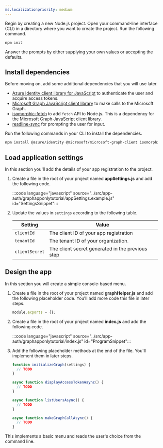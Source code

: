 ```yaml
---
ms.localizationpriority: medium
---
```


<!-- markdownlint-disable MD041 -->

Begin by creating a new Node.js project. Open your command-line interface (CLI) in a directory where you want to create the project. Run the following command.

```bash
npm init
```

Answer the prompts by either supplying your own values or accepting the defaults.

## Install dependencies

Before moving on, add some additional dependencies that you will use later.

- [Azure Identity client library for JavaScript](https://www.npmjs.com/package/@azure/identity)  to authenticate the user and acquire access tokens.
- [Microsoft Graph JavaScript client library](https://www.npmjs.com/package/@microsoft/microsoft-graph-client) to make calls to the Microsoft Graph.
- [isomorphic-fetch](https://www.npmjs.com/package/isomorphic-fetch) to add `fetch` API to Node.js. This is a dependency for the Microsoft Graph JavaScript client library.
- [readline-sync](https://www.npmjs.com/package/readline-sync) for prompting the user for input.

Run the following commands in your CLI to install the dependencies.

```bash
npm install @azure/identity @microsoft/microsoft-graph-client isomorphic-fetch readline-sync
```

## Load application settings

In this section you'll add the details of your app registration to the project.

1. Create a file in the root of your project named **appSettings.js** and add the following code.

    :::code language="javascript" source="../src/app-auth/graphapponlytutorial/appSettings.example.js" id="SettingsSnippet":::

1. Update the values in `settings` according to the following table.

    | Setting | Value |
    |---------|-------|
    | `clientId` | The client ID of your app registration |
    | `tenantId` | The tenant ID of your organization. |
    | `clientSecret` | The client secret generated in the previous step |

## Design the app

In this section you will create a simple console-based menu.

1. Create a file in the root of your project named **graphHelper.js** and add the following placeholder code. You'll add more code this file in later steps.

    ```javascript
    module.exports = {};
    ```

1. Create a file in the root of your project named **index.js** and add the following code.

    :::code language="javascript" source="../src/app-auth/graphapponlytutorial/index.js" id="ProgramSnippet":::

1. Add the following placeholder methods at the end of the file. You'll implement them in later steps.

    ```javascript
    function initializeGraph(settings) {
      // TODO
    }

    async function displayAccessTokenAsync() {
      // TODO
    }

    async function listUsersAsync() {
      // TODO
    }

    async function makeGraphCallAsync() {
      // TODO
    }
    ```

This implements a basic menu and reads the user's choice from the command line.
